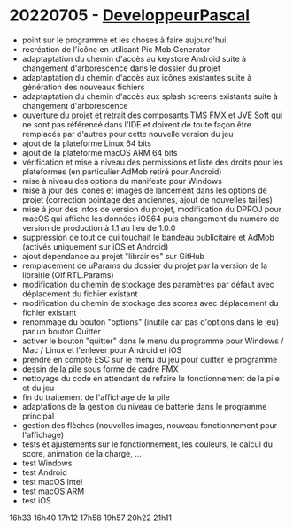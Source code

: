 # 20220705 - [DeveloppeurPascal](https://github.com/DeveloppeurPascal)

* point sur le programme et les choses à faire aujourd'hui
* recréation de l'icône en utilisant Pic Mob Generator
* adaptaptation du chemin d'accès au keystore Android suite à changement d'arborescence dans le dossier du projet
* adaptaptation du chemin d'accès aux icônes existantes suite à génération des nouveaux fichiers
* adaptaptation du chemin d'accès aux splash screens existants suite à changement d'arborescence
* ouverture du projet et retrait des composants TMS FMX et JVE Soft qui ne sont pas référencé dans l'IDE et doivent de toute façon être remplacés par d'autres pour cette nouvelle version du jeu
* ajout de la plateforme Linux 64 bits
* ajout de la plateforme macOS ARM 64 bits
* vérification et mise à niveau des permissions et liste des droits pour les plateformes (en particulier AdMob retiré pour Android)
* mise à niveau des options du manifeste pour Windows
* mise à jour des icônes et images de lancement dans les options de projet (correction pointage des anciennes, ajout de nouvelles tailles)
* mise à jour des infos de version du projet, modification du DPROJ pour macOS qui affiche les données iOS64 puis changement du numéro de version de production à 1.1 au lieu de 1.0.0
* suppression de tout ce qui touchait le bandeau publicitaire et AdMob (activés uniquement sur iOS et Android)
* ajout dépendance au projet "librairies" sur GitHub
* remplacement de uParams du dossier du projet par la version de la librairie (Olf.RTL.Params)
* modification du chemin de stockage des paramètres par défaut avec déplacement du fichier existant
* modification du chemin de stockage des scores avec déplacement du fichier existant
* renommage du bouton "options" (inutile car pas d'options dans le jeu) par un bouton Quitter
* activer le bouton "quitter" dans le menu du programme pour Windows / Mac / Linux et l'enlever pour Android et iOS
* prendre en compte ESC sur le menu du jeu pour quitter le programme
* dessin de la pile sous forme de cadre FMX
* nettoyage du code en attendant de refaire le fonctionnement de la pile et du jeu
* fin du traitement de l'affichage de la pile
* adaptations de la gestion du niveau de batterie dans le programme principal
* gestion des flèches (nouvelles images, nouveau fonctionnement pour l'affichage)
* tests et ajustements sur le fonctionnement, les couleurs, le calcul du score, animation de la charge, ...
* test Windows
* test Android
* test macOS Intel
* test macOS ARM
* test iOS

16h33
16h40
17h12
17h58
19h57
20h22
21h11